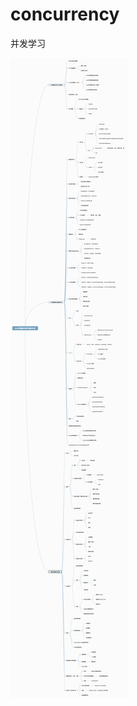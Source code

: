 # concurrency
并发学习

![Image text](https://github.com/sjtuhyh/concurrency/blob/master/img-folder/5aacf02f0001300112886947.png)

